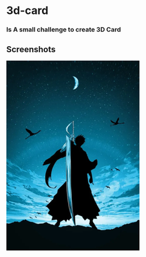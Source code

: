 # 3d-card

### Is A small challenge to create 3D Card

## Screenshots

![Card Cover](https://github.com/Mouez98/3d-card/blob/4f009d5dbd1d7d87a353d62a2da076fcb88eb4c9/assets/bg-ichigo.png "Card Cover")


